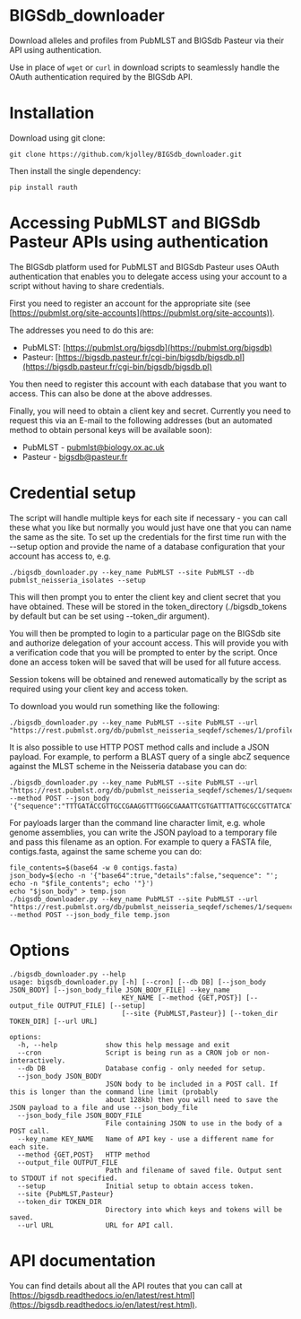 # BIGSdb_downloader
Download alleles and profiles from PubMLST and BIGSdb 
Pasteur via their API using authentication.

Use in place of `wget` or `curl` in download scripts to seamlessly handle the
OAuth authentication required by the BIGSdb API.

# Installation
Download using git clone:

```
git clone https://github.com/kjolley/BIGSdb_downloader.git
```

Then install the single dependency:

```
pip install rauth
```
# Accessing PubMLST and BIGSdb Pasteur APIs using authentication
The BIGSdb platform used for PubMLST and BIGSdb Pasteur uses OAuth 
authentication that enables you to delegate access using your account to a
script without having to share credentials.

First you need to register an account for the appropriate site (see 
[https://pubmlst.org/site-accounts](https://pubmlst.org/site-accounts)).

The addresses you need to do this are:

* PubMLST: [https://pubmlst.org/bigsdb](https://pubmlst.org/bigsdb)
* Pasteur: [https://bigsdb.pasteur.fr/cgi-bin/bigsdb/bigsdb.pl](https://bigsdb.pasteur.fr/cgi-bin/bigsdb/bigsdb.pl)

You then need to register this account with each database that you want to 
access. This can also be done at the above addresses.

Finally, you will need to obtain a client key and secret. Currently you need to
request this via an E-mail to the following addresses (but an automated method
to obtain personal keys will be available soon):

* PubMLST - [pubmlst@biology.ox.ac.uk](mailto:pubmlst@biology.ox.ac.uk)
* Pasteur - [bigsdb@pasteur.fr](mailto:bigsdb@pasteur.fr)

# Credential setup
The script will handle multiple keys for each site if necessary - you can call
these what you like but normally you would just have one that you can name the
same as the site. To set up the credentials for the first time run with the
--setup option and provide the name of a database configuration that your 
account has access to, e.g.

```
./bigsdb_downloader.py --key_name PubMLST --site PubMLST --db pubmlst_neisseria_isolates --setup
```
This will then prompt you to enter the client key and client secret that you 
have obtained. These will be stored in the token_directory
(./bigsdb_tokens by default but can be set using --token_dir argument).

You will then be prompted to login to a particular page on the BIGSdb site and
authorize delegation of your account access. This will provide you with a 
verification code that you will be prompted to enter by the script. Once done
an access token will be saved that will be used for all future access.

Session tokens will be obtained and renewed automatically by the script as 
required using your client key and access token.

To download you would run something like the following:

```
./bigsdb_downloader.py --key_name PubMLST --site PubMLST --url "https://rest.pubmlst.org/db/pubmlst_neisseria_seqdef/schemes/1/profiles_csv"
```

It is also possible to use HTTP POST method calls and include a JSON payload.
For example, to perform a BLAST query of a single abcZ sequence against the
MLST scheme in the Neisseria database you can do:

```
./bigsdb_downloader.py --key_name PubMLST --site PubMLST --url "https://rest.pubmlst.org/db/pubmlst_neisseria_seqdef/schemes/1/sequence" --method POST --json_body '{"sequence":"TTTGATACCGTTGCCGAAGGTTTGGGCGAAATTCGTGATTTATTGCGCCGTTATCATCATGTCAGCCATGAGTTGGAAAATGGTTCGAGTGAGGCTTTGTTGAAAGAACTCAACGAATTGCAACTTGAAATCGAAGCGAAGGACGGCTGGAAACTGGATGCGGCAGTCAAGCAGACTTTGGGGGAACTCGGTTTGCCGGAAAATGAAAAAATCGGCAACCTTTCCGGCGGTCAGAAAAAGCGCGTCGCCTTGGCTCAGGCTTGGGTGCAAAAGCCCGACGTATTGCTGCTGGACGAGCCGACCAACCATTTGGATATCGACGCGATTATTTGGCTGGAAAATCTGCTCAAAGCGTTTGAAGGCAGCTTGGTTGTGATTACCCACGACCGCCGTTTTTTGGACAATATCGCCACGCGGATTGTCGAACTCGATC"}'
```
For payloads larger than the command line character limit, e.g. whole genome 
assemblies, you can write the JSON payload to a temporary file and pass this
filename as an option. For example to query a FASTA file, contigs.fasta, 
against the same scheme you can do:

```
file_contents=$(base64 -w 0 contigs.fasta)
json_body=$(echo -n '{"base64":true,"details":false,"sequence": "'; echo -n "$file_contents"; echo '"}')
echo "$json_body" > temp.json
./bigsdb_downloader.py --key_name PubMLST --site PubMLST --url "https://rest.pubmlst.org/db/pubmlst_neisseria_seqdef/schemes/1/sequence" --method POST --json_body_file temp.json 
```
# Options

```
./bigsdb_downloader.py --help
usage: bigsdb_downloader.py [-h] [--cron] [--db DB] [--json_body JSON_BODY] [--json_body_file JSON_BODY_FILE] --key_name
                            KEY_NAME [--method {GET,POST}] [--output_file OUTPUT_FILE] [--setup]
                            [--site {PubMLST,Pasteur}] [--token_dir TOKEN_DIR] [--url URL]

options:
  -h, --help            show this help message and exit
  --cron                Script is being run as a CRON job or non-interactively.
  --db DB               Database config - only needed for setup.
  --json_body JSON_BODY
                        JSON body to be included in a POST call. If this is longer than the command line limit (probably
                        about 128kb) then you will need to save the JSON payload to a file and use --json_body_file
  --json_body_file JSON_BODY_FILE
                        File containing JSON to use in the body of a POST call.
  --key_name KEY_NAME   Name of API key - use a different name for each site.
  --method {GET,POST}   HTTP method
  --output_file OUTPUT_FILE
                        Path and filename of saved file. Output sent to STDOUT if not specified.
  --setup               Initial setup to obtain access token.
  --site {PubMLST,Pasteur}
  --token_dir TOKEN_DIR
                        Directory into which keys and tokens will be saved.
  --url URL             URL for API call.
```

# API documentation
You can find details about all the API routes that you can call at 
[https://bigsdb.readthedocs.io/en/latest/rest.html](https://bigsdb.readthedocs.io/en/latest/rest.html).
